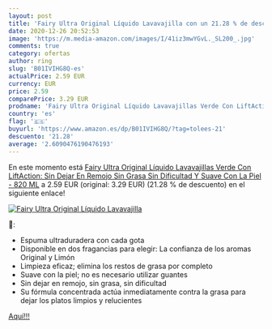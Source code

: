 ```yaml
---
layout: post
title: 'Fairy Ultra Original Líquido Lavavajilla con un 21.28 % de descuento'
date: 2020-12-26 20:52:53
image: 'https://m.media-amazon.com/images/I/41iz3mwYGvL._SL200_.jpg'
comments: true
category: ofertas
author: ring
slug: 'B01IVIHG8Q-es'
actualPrice: 2.59 EUR
currency: EUR
price: 2.59
comparePrice: 3.29 EUR
prodname: 'Fairy Ultra Original Líquido Lavavajillas Verde Con LiftAction: Sin Dejar En Remojo  Sin Grasa  Sin Dificultad Y Suave Con La Piel - 820 ML'
country: 'es'
flag: '🇪🇸'
buyurl: 'https://www.amazon.es/dp/B01IVIHG8Q/?tag=tolees-21'
descuento: '21.28'
average: '2.6090476190476193'
---
```


En este momento está [Fairy Ultra Original Líquido Lavavajillas Verde Con LiftAction: Sin Dejar En Remojo  Sin Grasa  Sin Dificultad Y Suave Con La Piel - 820 ML](https://www.amazon.es/dp/B01IVIHG8Q/?tag=tolees-21) a 2.59 EUR (original: 3.29 EUR) (21.28 %  de descuento) en el siguiente enlace!

[![Fairy Ultra Original Líquido Lavavajilla](https://m.media-amazon.com/images/I/41iz3mwYGvL._SL200_.jpg)](https://www.amazon.es/dp/B01IVIHG8Q/?tag=tolees-21)

🔎:

- Espuma ultraduradera con cada gota
- Disponible en dos fragancias para elegir: La confianza de los aromas Original y Limón
- Limpieza eficaz; elimina los restos de grasa por completo
- Suave con la piel; no es necesario utilizar guantes
- Sin dejar en remojo, sin grasa, sin dificultad
- Su fórmula concentrada actúa inmediatamente contra la grasa para dejar los platos limpios y relucientes

[Aquí!!!](https://www.amazon.es/dp/B01IVIHG8Q/?tag=tolees-21)
